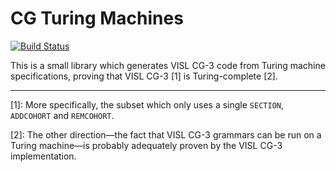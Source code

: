 # CG Turing Machines

[![Build Status](https://travis-ci.org/pepijnkokke/cgtm.svg?branch=master)](https://travis-ci.org/pepijnkokke/cgtm)

This is a small library which generates VISL CG-3 code from Turing machine specifications, proving that VISL CG-3 [1] is Turing-complete [2].

---

[1]: More specifically, the subset which only uses a single `SECTION`, `ADDCOHORT` and `REMCOHORT`.

[2]: The other direction—the fact that VISL CG-3 grammars can be run on a Turing machine—is probably adequately proven by the VISL CG-3 implementation.
